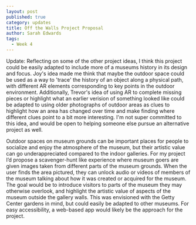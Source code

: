 ```yaml
---
layout: post
published: true
category: updates
title: Off the Walls Project Proposal
author: Sarah Edwards
tags:
  - Week 4
---
```

Update: Reflecting on some of the other project ideas, I think this project could be easily adapted to include more of a museums history in its design and focus. Joy's idea made me think that maybe the outdoor space could be used as a way to 'trace' the history of an object along a physical path, with different AR elements corresponding to key points in the outdoor environment. Additionally, Trevor's idea of using AR to complete missing pieces or highlight what an earlier verision of something looked like could be adapted to using older photographs of outdoor areas as clues to highlight how an area has changed over time and make finding where different clues point to a bit more interesting. I'm not super committed to this idea, and would be open to helping someone else pursue an alternative project as well. 

Outdoor spaces on museum grounds can be important places for people to socialize and enjoy the atmosphere of the museum, but their artistic value can go underappreciated compared to the indoor galleries. For my project I’d propose a scavenger-hunt like experience where museum goers are given images taken from different parts of the museum grounds. When the user finds the area pictured, they can unlock audio or videos of members of the museum talking about how it was created or acquired for the museum. The goal would be to introduce visitors to parts of the museum they may otherwise overlook, and highlight the artistic value of aspects of the museum outside the gallery walls. This was envisioned with the Getty Center gardens in mind, but could easily be adapted to other museums. For easy accessibility, a web-based app would likely be the approach for the project.
